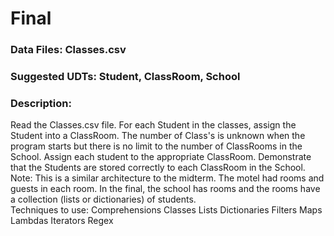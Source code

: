 # Final
### Data Files:  Classes.csv
### Suggested UDTs:  Student, ClassRoom, School
### Description:
Read the Classes.csv file.  For each Student in the classes, assign the Student into a ClassRoom.  The number of Class's is unknown when the program starts but there is no limit to the number of ClassRooms in the School.  Assign each student to the appropriate ClassRoom.  Demonstrate that the Students are stored correctly to each ClassRoom in the School.
Note:  This is a similar architecture to the midterm.  The motel had rooms and guests in each room.  In the final, the school has rooms and the rooms have a collection (lists or dictionaries) of students.  
Techniques to use:
 Comprehensions
 Classes
 Lists
 Dictionaries
 Filters
 Maps
 Lambdas
 Iterators
 Regex